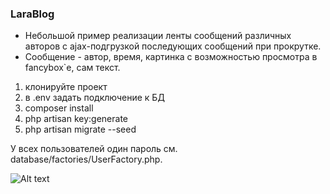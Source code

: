 <h3>LaraBlog</h3>
<ul>
<li>Небольшой пример реализации ленты сообщений различных авторов с ajax-подгрузкой последующих сообщений при прокрутке.</li>
<li>Сообщение - автор, время, картинка с возможностью просмотра в fancybox`e, сам текст.</li>
</ul>

<ol>
<li>клонируйте проект</li>
<li>в .env задать подключение к БД</li>
<li>composer install</li>
<li>php artisan key:generate</li>
<li>php artisan migrate --seed</li>
 </ol>
 
 У всех пользователей один пароль см. database/factories/UserFactory.php.<br>
 
![Alt text](/screenshot.jpg?raw=true "screenshot")
